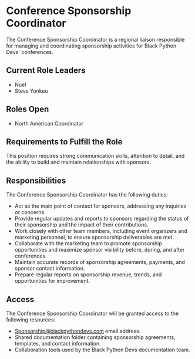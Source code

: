 # Conference Sponsorship Coordinator

The Conference Sponsorship Coordinator is a regional liaison responsible for managing and coordinating sponsorship activities for Black Python Devs' conferences.

## Current Role Leaders

* Nuel 
* Steve Yonkeu

## Roles Open

* North American Coordinator

## Requirements to Fulfill the Role

This position requires strong communication skills, attention to detail, and the ability to build and maintain relationships with sponsors.

## Responsibilities

The Conference Sponsorship Coordinator has the following duties:

* Act as the main point of contact for sponsors, addressing any inquiries or concerns.
* Provide regular updates and reports to sponsors regarding the status of their sponsorship and the impact of their contributions.
* Work closely with other team members, including event organizers and marketing personnel, to ensure sponsorship deliverables are met.
* Collaborate with the marketing team to promote sponsorship opportunities and maximize sponsor visibility before, during, and after conferences.
* Maintain accurate records of sponsorship agreements, payments, and sponsor contact information.
* Prepare regular reports on sponsorship revenue, trends, and opportunities for improvement.

## Access

The Conference Sponsorship Coordinator will be granted access to the following resources:

* Sponsorship@blackpythondevs.com email address.
* Shared documentation folder containing sponsorship agreements, templates, and contact information.
* Collaboration tools used by the Black Python Devs documentation team.
